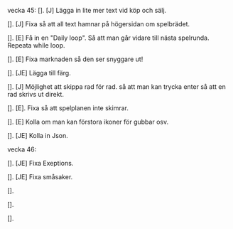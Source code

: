 vecka 45:
[]. [J] Lägga in lite mer text vid köp och sälj.

[]. [J] Fixa så att all text hamnar på högersidan om spelbrädet. 

[]. [E] Få in en "Daily loop". Så att man går vidare till nästa spelrunda. Repeata while loop.

[]. [E] Fixa marknaden så den ser snyggare ut!

[]. [JE] Lägga till färg.

[]. [J] Möjlighet att skippa rad för rad. så att man kan trycka enter så att en rad skrivs ut direkt.

[]. [E]. Fixa så att spelplanen inte skimrar.

[]. [E] Kolla om man kan förstora ikoner för gubbar osv.

[]. [JE] Kolla in Json.



vecka 46:

[]. [JE] Fixa Exeptions.

[]. [JE] Fixa småsaker.

[]. 

[]. 

[]. 


